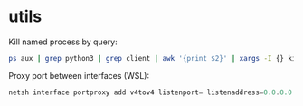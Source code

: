 # utils

Kill named process by query:
```bash
ps aux | grep python3 | grep client | awk '{print $2}' | xargs -I {} kill -9 {}
```

Proxy port between interfaces (WSL):
```powershell
netsh interface portproxy add v4tov4 listenport= listenaddress=0.0.0.0 connectport= connectaddress=(wsl hostname -I)
```
